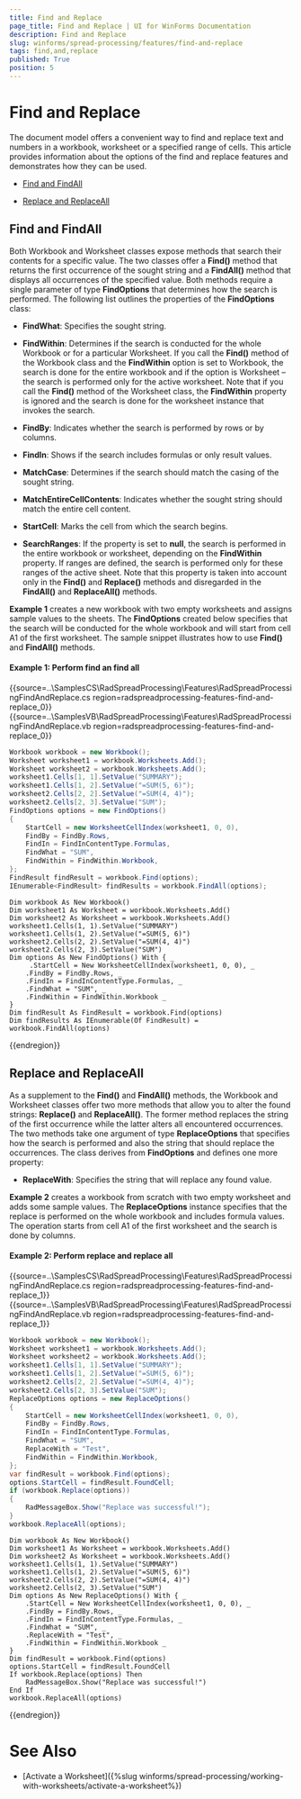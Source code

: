 ```yaml
---
title: Find and Replace
page_title: Find and Replace | UI for WinForms Documentation
description: Find and Replace
slug: winforms/spread-processing/features/find-and-replace
tags: find,and,replace
published: True
position: 5
---
```


# Find and Replace

The document model offers a convenient way to find and replace text and numbers in a workbook, worksheet or a specified range of cells. This article provides information about the options of the find and replace features and demonstrates how they can be used.

* [Find and FindAll](#find-and-findall)

* [Replace and ReplaceAll](#replace-and-replaceall)

## Find and FindAll

Both Workbook and Worksheet classes expose methods that search their contents for a specific value. The two classes offer a __Find()__ method that returns the first occurrence of the sought string and a __FindAll()__ method that displays all occurrences of the specified value. Both methods require a single parameter of type __FindOptions__ that determines how the search is performed. The following list outlines the properties of the __FindOptions__ class:
        

* __FindWhat__: Specifies the sought string.
            

* __FindWithin__: Determines if the search is conducted for the whole Workbook or for a particular Worksheet. If you call the __Find()__ method of the Workbook class and the __FindWithin__ option is set to Workbook, the search is done for the entire workbook and if the option is Worksheet – the search is performed only for the active worksheet. Note that if you call the __Find()__ method of the Worksheet class, the __FindWithin__ property is ignored and the search is done for the worksheet instance that invokes the search.
            

* __FindBy__: Indicates whether the search is performed by rows or by columns.
            

* __FindIn__: Shows if the search includes formulas or only result values.
            

* __MatchCase__: Determines if the search should match the casing of the sought string.
            

* __MatchEntireCellContents__: Indicates whether the sought string should match the entire cell content.
            

* __StartCell__: Marks the cell from which the search begins.
            

* __SearchRanges__: If the property is set to __null__, the search is performed in the entire workbook or worksheet, depending on the __FindWithin__ property. If ranges are defined, the search is performed only for these ranges of the active sheet. Note that this property is taken into account only in the __Find()__ and __Replace()__ methods and disregarded in the __FindAll()__ and __ReplaceAll()__ methods.
            

__Example 1__ creates a new workbook with two empty worksheets and assigns sample values to the sheets. The __FindOptions__ created below specifies that the search will be conducted for the whole workbook and will start from cell A1 of the first worksheet. The sample snippet illustrates how to use __Find()__ and __FindAll()__ methods.

#### Example 1: Perform find an find all

{{source=..\SamplesCS\RadSpreadProcessing\Features\RadSpreadProcessingFindAndReplace.cs region=radspreadprocessing-features-find-and-replace_0}} 
{{source=..\SamplesVB\RadSpreadProcessing\Features\RadSpreadProcessingFindAndReplace.vb region=radspreadprocessing-features-find-and-replace_0}} 

````C#
Workbook workbook = new Workbook();
Worksheet worksheet1 = workbook.Worksheets.Add();
Worksheet worksheet2 = workbook.Worksheets.Add();
worksheet1.Cells[1, 1].SetValue("SUMMARY");
worksheet1.Cells[1, 2].SetValue("=SUM(5, 6)");
worksheet2.Cells[2, 2].SetValue("=SUM(4, 4)");
worksheet2.Cells[2, 3].SetValue("SUM");
FindOptions options = new FindOptions()
{
    StartCell = new WorksheetCellIndex(worksheet1, 0, 0),
    FindBy = FindBy.Rows,
    FindIn = FindInContentType.Formulas,
    FindWhat = "SUM",
    FindWithin = FindWithin.Workbook,
};
FindResult findResult = workbook.Find(options);
IEnumerable<FindResult> findResults = workbook.FindAll(options);

````
````VB.NET
Dim workbook As New Workbook()
Dim worksheet1 As Worksheet = workbook.Worksheets.Add()
Dim worksheet2 As Worksheet = workbook.Worksheets.Add()
worksheet1.Cells(1, 1).SetValue("SUMMARY")
worksheet1.Cells(1, 2).SetValue("=SUM(5, 6)")
worksheet2.Cells(2, 2).SetValue("=SUM(4, 4)")
worksheet2.Cells(2, 3).SetValue("SUM")
Dim options As New FindOptions() With { _
     .StartCell = New WorksheetCellIndex(worksheet1, 0, 0), _
    .FindBy = FindBy.Rows, _
    .FindIn = FindInContentType.Formulas, _
    .FindWhat = "SUM", _
    .FindWithin = FindWithin.Workbook _
}
Dim findResult As FindResult = workbook.Find(options)
Dim findResults As IEnumerable(Of FindResult) = workbook.FindAll(options)

````

{{endregion}} 

## Replace and ReplaceAll

As a supplement to the __Find()__ and __FindAll()__ methods, the Workbook and Worksheet classes offer two more methods that allow you to alter the found strings: __Replace()__ and __ReplaceAll()__. The former method replaces the string of the first occurrence while the latter alters all encountered occurrences. The two methods take one argument of type __ReplaceOptions__ that specifies how the search is performed and also the string that should replace the occurrences. The class derives from __FindOptions__ and defines one more property:
        
* __ReplaceWith__: Specifies the string that will replace any found value.

__Example 2__ creates a workbook from scratch with two empty worksheet and adds some sample values. The __ReplaceOptions__ instance specifies that the replace is performed on the whole workbook and includes formula values. The operation starts from cell A1 of the first worksheet and the search is done by columns.

#### Example 2: Perform replace and replace all

{{source=..\SamplesCS\RadSpreadProcessing\Features\RadSpreadProcessingFindAndReplace.cs region=radspreadprocessing-features-find-and-replace_1}} 
{{source=..\SamplesVB\RadSpreadProcessing\Features\RadSpreadProcessingFindAndReplace.vb region=radspreadprocessing-features-find-and-replace_1}} 

````C#
Workbook workbook = new Workbook();
Worksheet worksheet1 = workbook.Worksheets.Add();
Worksheet worksheet2 = workbook.Worksheets.Add();
worksheet1.Cells[1, 1].SetValue("SUMMARY");
worksheet1.Cells[1, 2].SetValue("=SUM(5, 6)");
worksheet2.Cells[2, 2].SetValue("=SUM(4, 4)");
worksheet2.Cells[2, 3].SetValue("SUM");
ReplaceOptions options = new ReplaceOptions()
{
    StartCell = new WorksheetCellIndex(worksheet1, 0, 0),
    FindBy = FindBy.Rows,
    FindIn = FindInContentType.Formulas,
    FindWhat = "SUM",
    ReplaceWith = "Test",
    FindWithin = FindWithin.Workbook,
};
var findResult = workbook.Find(options);
options.StartCell = findResult.FoundCell;
if (workbook.Replace(options))
{
    RadMessageBox.Show("Replace was successful!");
}
workbook.ReplaceAll(options);

````
````VB.NET
Dim workbook As New Workbook()
Dim worksheet1 As Worksheet = workbook.Worksheets.Add()
Dim worksheet2 As Worksheet = workbook.Worksheets.Add()
worksheet1.Cells(1, 1).SetValue("SUMMARY")
worksheet1.Cells(1, 2).SetValue("=SUM(5, 6)")
worksheet2.Cells(2, 2).SetValue("=SUM(4, 4)")
worksheet2.Cells(2, 3).SetValue("SUM")
Dim options As New ReplaceOptions() With { _
    .StartCell = New WorksheetCellIndex(worksheet1, 0, 0), _
    .FindBy = FindBy.Rows, _
    .FindIn = FindInContentType.Formulas, _
    .FindWhat = "SUM", _
    .ReplaceWith = "Test", _
    .FindWithin = FindWithin.Workbook _
}
Dim findResult = workbook.Find(options)
options.StartCell = findResult.FoundCell
If workbook.Replace(options) Then
    RadMessageBox.Show("Replace was successful!")
End If
workbook.ReplaceAll(options)

````

{{endregion}} 

# See Also

 * [Activate a Worksheet]({%slug winforms/spread-processing/working-with-worksheets/activate-a-worksheet%})
